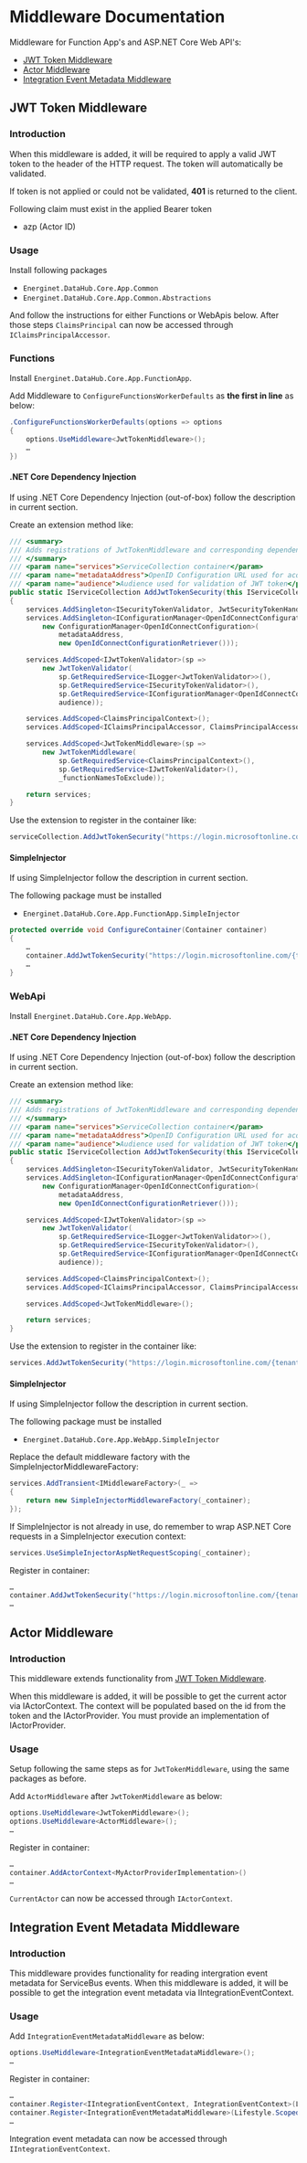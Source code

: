 # Middleware Documentation

Middleware for Function App's and ASP.NET Core Web API's:

- [JWT Token Middleware](#jwt-token-middleware)
- [Actor Middleware](#actor-middleware)
- [Integration Event Metadata Middleware](#integration-event-metadata-middleware)

## JWT Token Middleware

### Introduction

When this middleware is added, it will be required to apply a valid JWT token to the header of the HTTP request. The token will automatically be validated.

If token is not applied or could not be validated, **401** is returned to the client.

Following claim must exist in the applied Bearer token

- azp (Actor ID)

### Usage

Install following packages

- `Energinet.DataHub.Core.App.Common`
- `Energinet.DataHub.Core.App.Common.Abstractions`

And follow the instructions for either Functions or WebApis below. After those steps `ClaimsPrincipal` can now be accessed through `IClaimsPrincipalAccessor`.

### Functions

Install `Energinet.DataHub.Core.App.FunctionApp`.

Add Middleware to `ConfigureFunctionsWorkerDefaults` as **the first in line** as below:

```c#
.ConfigureFunctionsWorkerDefaults(options => options
{
    options.UseMiddleware<JwtTokenMiddleware>();
    …
})
```

#### .NET Core Dependency Injection

If using .NET Core Dependency Injection (out-of-box) follow the description in current section.

Create an extension method like:

```c#
/// <summary>
/// Adds registrations of JwtTokenMiddleware and corresponding dependencies.
/// </summary>
/// <param name="services">ServiceCollection container</param>
/// <param name="metadataAddress">OpenID Configuration URL used for acquiring metadata</param>
/// <param name="audience">Audience used for validation of JWT token</param>
public static IServiceCollection AddJwtTokenSecurity(this IServiceCollection services, string metadataAddress, string audience)
{
    services.AddSingleton<ISecurityTokenValidator, JwtSecurityTokenHandler>();
    services.AddSingleton<IConfigurationManager<OpenIdConnectConfiguration>>(_ =>
        new ConfigurationManager<OpenIdConnectConfiguration>(
            metadataAddress,
            new OpenIdConnectConfigurationRetriever()));

    services.AddScoped<IJwtTokenValidator>(sp =>
        new JwtTokenValidator(
            sp.GetRequiredService<ILogger<JwtTokenValidator>>(),
            sp.GetRequiredService<ISecurityTokenValidator>(),
            sp.GetRequiredService<IConfigurationManager<OpenIdConnectConfiguration>>(),
            audience));

    services.AddScoped<ClaimsPrincipalContext>();
    services.AddScoped<IClaimsPrincipalAccessor, ClaimsPrincipalAccessor>();

    services.AddScoped<JwtTokenMiddleware>(sp =>
        new JwtTokenMiddleware(
            sp.GetRequiredService<ClaimsPrincipalContext>(),
            sp.GetRequiredService<IJwtTokenValidator>(),
            _functionNamesToExclude));

    return services;
}
```

Use the extension to register in the container like:

```c#
serviceCollection.AddJwtTokenSecurity("https://login.microsoftonline.com/{tenantId}/v2.0/.well-known/openid-configuration", "audience");
```

#### SimpleInjector

If using SimpleInjector follow the description in current section.

The following package must be installed

- `Energinet.DataHub.Core.App.FunctionApp.SimpleInjector`

```c#
protected override void ConfigureContainer(Container container)
{
    …
    container.AddJwtTokenSecurity("https://login.microsoftonline.com/{tenantId}/v2.0/.well-known/openid-configuration", "audience")
    …
}
```

### WebApi

Install `Energinet.DataHub.Core.App.WebApp`.

#### .NET Core Dependency Injection

If using .NET Core Dependency Injection (out-of-box) follow the description in current section.

Create an extension method like:

```c#
/// <summary>
/// Adds registrations of JwtTokenMiddleware and corresponding dependencies.
/// </summary>
/// <param name="services">ServiceCollection container</param>
/// <param name="metadataAddress">OpenID Configuration URL used for acquiring metadata</param>
/// <param name="audience">Audience used for validation of JWT token</param>
public static IServiceCollection AddJwtTokenSecurity(this IServiceCollection services, string metadataAddress, string audience)
{
    services.AddSingleton<ISecurityTokenValidator, JwtSecurityTokenHandler>();
    services.AddSingleton<IConfigurationManager<OpenIdConnectConfiguration>>(_ =>
        new ConfigurationManager<OpenIdConnectConfiguration>(
            metadataAddress,
            new OpenIdConnectConfigurationRetriever()));

    services.AddScoped<IJwtTokenValidator>(sp =>
        new JwtTokenValidator(
            sp.GetRequiredService<ILogger<JwtTokenValidator>>(),
            sp.GetRequiredService<ISecurityTokenValidator>(),
            sp.GetRequiredService<IConfigurationManager<OpenIdConnectConfiguration>>(),
            audience));

    services.AddScoped<ClaimsPrincipalContext>();
    services.AddScoped<IClaimsPrincipalAccessor, ClaimsPrincipalAccessor>();

    services.AddScoped<JwtTokenMiddleware>();

    return services;
}
```

Use the extension to register in the container like:

```c#
services.AddJwtTokenSecurity("https://login.microsoftonline.com/{tenantId}/v2.0/.well-known/openid-configuration", "audience");
```

#### SimpleInjector

If using SimpleInjector follow the description in current section.

The following package must be installed

- `Energinet.DataHub.Core.App.WebApp.SimpleInjector`

Replace the default middleware factory with the SimpleInjectorMiddlewareFactory:

```c#
services.AddTransient<IMiddlewareFactory>(_ =>
{
    return new SimpleInjectorMiddlewareFactory(_container);
});
```

If SimpleInjector is not already in use, do remember to wrap ASP.NET Core requests in a SimpleInjector execution context:

```c#
services.UseSimpleInjectorAspNetRequestScoping(_container);
```

Register in container:

```c#
…
container.AddJwtTokenSecurity("https://login.microsoftonline.com/{tenantId}/v2.0/.well-known/openid-configuration", "audience")
…
```

## Actor Middleware

### Introduction

This middleware extends functionality from [JWT Token Middleware](#jwt-token-middleware).

When this middleware is added, it will be possible to get the current actor via IActorContext. The context will be populated based on the id from the token and the IActorProvider. You must provide an implementation of IActorProvider.

### Usage

Setup following the same steps as for `JwtTokenMiddleware`, using the same packages as before.

Add `ActorMiddleware` after `JwtTokenMiddleware` as below:

```c#
options.UseMiddleware<JwtTokenMiddleware>();
options.UseMiddleware<ActorMiddleware>();
…
```

Register in container:

```c#
…
container.AddActorContext<MyActorProviderImplementation>()
…
```

`CurrentActor` can now be accessed through `IActorContext`.

## Integration Event Metadata Middleware

### Introduction

This middleware provides functionality for reading intergration event metadata for ServiceBus events. When this middleware is added, it will be possible to get the integration event metadata via IIntegrationEventContext.

### Usage

Add `IntegrationEventMetadataMiddleware` as below:

```c#
options.UseMiddleware<IntegrationEventMetadataMiddleware>();
…
```

Register in container:

```c#
…
container.Register<IIntegrationEventContext, IntegrationEventContext>(Lifestyle.Scoped);
container.Register<IntegrationEventMetadataMiddleware>(Lifestyle.Scoped);
…
```

Integration event metadata can now be accessed through `IIntegrationEventContext`.
